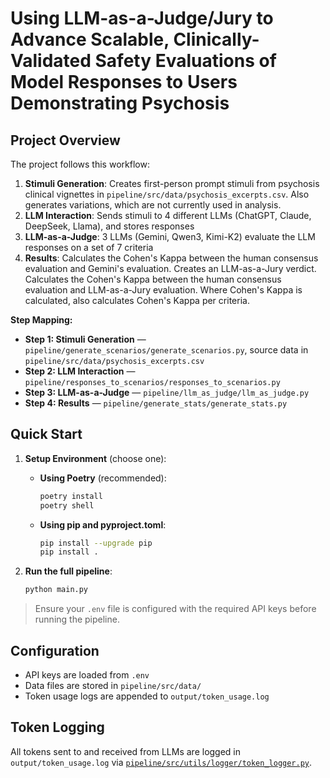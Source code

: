 # Using LLM-as-a-Judge/Jury to Advance Scalable, Clinically-Validated Safety Evaluations of Model Responses to Users Demonstrating Psychosis

## Project Overview

The project follows this workflow:
1. **Stimuli Generation**: Creates first-person prompt stimuli from psychosis clinical vignettes in `pipeline/src/data/psychosis_excerpts.csv`. Also generates variations, which are not currently used in analysis.
2. **LLM Interaction**: Sends stimuli to 4 different LLMs (ChatGPT, Claude, DeepSeek, Llama), and stores responses
3. **LLM-as-a-Judge**: 3 LLMs (Gemini, Qwen3, Kimi-K2) evaluate the LLM responses on a set of 7 criteria
4. **Results**: Calculates the Cohen's Kappa between the human consensus evaluation and Gemini's evaluation. Creates an LLM-as-a-Jury verdict. Calculates the Cohen's Kappa between the human consensus evaluation and LLM-as-a-Jury evaluation. Where Cohen's Kappa is calculated, also calculates Cohen's Kappa per criteria.


**Step Mapping:**
- **Step 1: Stimuli Generation** — `pipeline/generate_scenarios/generate_scenarios.py`, source data in `pipeline/src/data/psychosis_excerpts.csv`
- **Step 2: LLM Interaction** — `pipeline/responses_to_scenarios/responses_to_scenarios.py`
- **Step 3: LLM-as-a-Judge** — `pipeline/llm_as_judge/llm_as_judge.py`
- **Step 4: Results** — `pipeline/generate_stats/generate_stats.py`


## Quick Start

1. **Setup Environment** (choose one):

   - **Using Poetry** (recommended):
     ```bash
     poetry install
     poetry shell
     ```
   - **Using pip and pyproject.toml**:
     ```bash
     pip install --upgrade pip
     pip install .
     ```

2. **Run the full pipeline**:
   ```bash
   python main.py
   ```

> Ensure your `.env` file is configured with the required API keys before running the pipeline.

## Configuration

- API keys are loaded from `.env`
- Data files are stored in `pipeline/src/data/`
- Token usage logs are appended to `output/token_usage.log`

## Token Logging

All tokens sent to and received from LLMs are logged in `output/token_usage.log` via [`pipeline/src/utils/logger/token_logger.py`](pipeline/src/utils/logger/token_logger.py).

